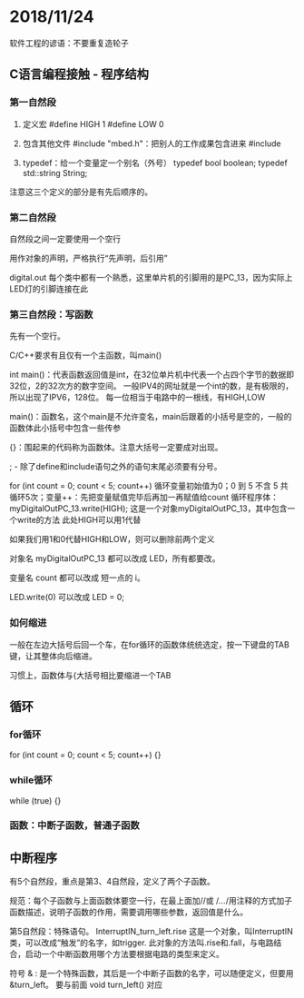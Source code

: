 # 2018/11/24

软件工程的谚语：不要重复造轮子

## C语言编程接触 - 程序结构

### 第一自然段

1. 定义宏
  #define HIGH 1
  #define LOW 0
  
2. 包含其他文件
  #include "mbed.h"：把别人的工作成果包含进来
  #include <string>

3. typedef：给一个变量定一个别名（外号）
  typedef bool boolean;
  typedef std::string String;

注意这三个定义的部分是有先后顺序的。

### 第二自然段

自然段之间一定要使用一个空行

用作对象的声明，严格执行“先声明，后引用”

digital.out
每个类中都有一个熟悉，这里单片机的引脚用的是PC_13，因为实际上LED灯的引脚连接在此

### 第三自然段：写函数

先有一个空行。

C/C++要求有且仅有一个主函数，叫main()

int main()：代表函数返回值是int，在32位单片机中代表一个占四个字节的数据即32位，2的32次方的数字空间。
一般IPV4的网址就是一个int的数，是有极限的，所以出现了IPV6，128位。
每一位相当于电路中的一根线，有HIGH,LOW

main()：函数名，这个main是不允许变名，main后跟着的小括号是空的，一般的函数体此小括号中包含一些传参

{}：围起来的代码称为函数体。注意大括号一定要成对出现。

; - 除了define和include语句之外的语句末尾必须要有分号。

for (int count = 0; count < 5; count++)
  循环变量初始值为0；0 到 5 不含 5 共循环5次；变量++：先把变量赋值完毕后再加一再赋值给count
  循环程序体：
    myDigitalOutPC_13.write(HIGH); 这是一个对象myDigitalOutPC_13，其中包含一个write的方法
    此处HIGH可以用1代替

如果我们用1和0代替HIGH和LOW，则可以删除前两个定义

对象名 myDigitalOutPC_13 都可以改成 LED，所有都要改。

变量名 count 都可以改成 短一点的 i。

LED.write(0) 可以改成 LED = 0;

### 如何缩进

一般在左边大括号后回一个车，在for循环的函数体统统选定，按一下键盘的TAB键，让其整体向后缩进。

习惯上，函数体与{大括号相比要缩进一个TAB

## 循环

### for循环

for (int count = 0; count < 5; count++) {}

### while循环

while (true) {}

### 函数：中断子函数，普通子函数

## 中断程序

有5个自然段，重点是第3、4自然段，定义了两个子函数。

规范：每个子函数与上面函数体要空一行，在最上面加//或 /*...*/用注释的方式加子函数描述，说明子函数的作用，需要调用哪些参数，返回值是什么。

第5自然段：特殊语句。
InterruptIN_turn_left.rise
这是一个对象，叫InterruptIN类，可以改成“触发”的名字，如trigger.
此对象的方法叫.rise和.fall，与电路结合，启动一个中断函数用哪个方法要根据电路的类型来定义。

符号 & : 是一个特殊函数，其后是一个中断子函数的名字，可以随便定义，但要用 &turn_left。
要与前面 void turn_left() 对应
